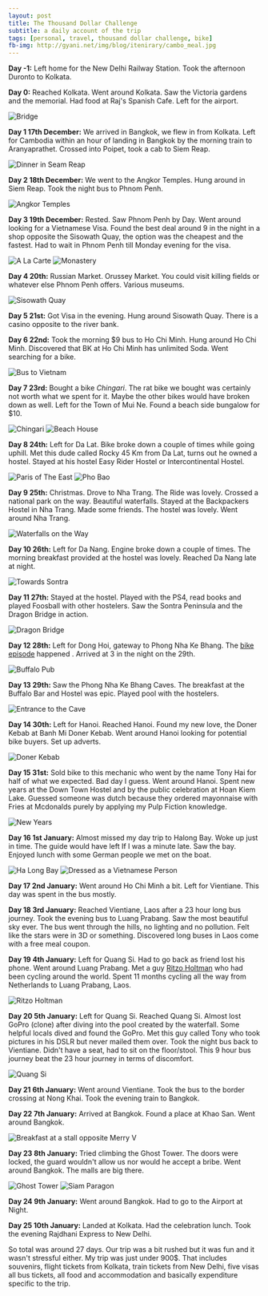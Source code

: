 ```yaml
---
layout: post
title: The Thousand Dollar Challenge
subtitle: a daily account of the trip
tags: [personal, travel, thousand dollar challenge, bike]
fb-img: http://gyani.net/img/blog/itenirary/cambo_meal.jpg
---
```


**Day -1:** Left home for the New Delhi Railway Station. Took the afternoon Duronto to Kolkata.

**Day 0:** Reached Kolkata. Went around Kolkata. Saw the Victoria gardens and the memorial. Had food at Raj's Spanish Cafe. Left for the airport.

![Bridge](/img/blog/itenirary/bridge.jpg)

**Day 1 17th December:** We arrived in Bangkok, we flew in from Kolkata. Left for Cambodia within an hour of landing in Bangkok by the morning train to Aranyaprathet. Crossed into Poipet, took a cab to Siem Reap.

![Dinner in Seam Reap](/img/blog/itenirary/cambo_meal.jpg)

**Day 2 18th December:** We went to the Angkor Temples. Hung around in Siem Reap. Took the night bus to Phnom Penh.

![Angkor Temples](/img/blog/itenirary/angkor.jpg)


**Day 3 19th December:** Rested. Saw Phnom Penh by Day. Went around looking for a Vietnamese Visa. Found the best deal around 9 in the night in a shop opposite the Sisowath Quay, the option was the cheapest and the fastest. Had to wait in Phnom Penh till Monday evening for the visa.

![A La Carte](/img/blog/itenirary/insects.jpg)
![Monastery](/img/blog/itenirary/monastery.jpg)

**Day 4 20th:** Russian Market. Orussey Market. You could visit killing fields or whatever else Phnom Penh offers. Various museums.

![Sisowath Quay](/img/blog/itenirary/sisowath.jpg)

**Day 5 21st:** Got Visa in the evening. Hung around Sisowath Quay. There is a casino opposite to the river bank.

**Day 6 22nd:** Took the morning $9 bus to Ho Chi Minh. Hung around Ho Chi Minh. Discovered that BK at Ho Chi Minh has unlimited Soda. Went searching for a bike.

![Bus to Vietnam](/img/blog/itenirary/bus.jpg)

**Day 7 23rd:** Bought a bike *Chingari*. The rat bike we bought was certainly not worth what we spent for it. Maybe the other bikes would have broken down as well. Left for the Town of Mui Ne. Found a beach side bungalow for $10.

![Chingari](/img/blog/itenirary/bike.jpg)
![Beach House](/img/blog/itenirary/beach.jpg)

**Day 8 24th:** Left for Da Lat. Bike broke down a couple of times while going uphill. Met this dude called Rocky 45 Km from Da Lat, turns out he owned a hostel. Stayed at his hostel Easy Rider Hostel or Intercontinental Hostel.

![Paris of The East](/img/blog/itenirary/eifel.jpg)
![Pho Bao](/img/blog/itenirary/phobao.jpg)

**Day 9 25th:** Christmas. Drove to Nha Trang. The Ride was lovely. Crossed a national park on the way. Beautiful waterfalls. Stayed at the Backpackers Hostel in Nha Trang. Made some friends. The hostel was lovely. Went around Nha Trang.

![Waterfalls on the Way](/img/blog/itenirary/waterfall.jpg)

**Day 10 26th:** Left for Da Nang. Engine broke down a couple of times. The morning breakfast provided at the hostel was lovely. Reached Da Nang late at night.

![Towards Sontra](/img/blog/itenirary/sontra.jpg)

**Day 11 27th:** Stayed at the hostel. Played with the PS4, read books and played Foosball with other hostelers. Saw the Sontra Peninsula and the Dragon Bridge in action.

![Dragon Bridge](/img/blog/itenirary/dragon.jpg)

**Day 12 28th:** Left for Dong Hoi, gateway to Phong Nha Ke Bhang. The [bike episode](http://gyani.net/blog/once-upon-a-time-vietnam/) happened . Arrived at 3 in the night on the 29th.

![Buffalo Pub](/img/blog/itenirary/buffalo.jpg)

**Day 13 29th:** Saw the Phong Nha Ke Bhang Caves. The breakfast at the Buffalo Bar and Hostel was epic. Played pool with the hostelers.

![Entrance to the Cave](/img/blog/itenirary/entrance.jpg)

**Day 14 30th:** Left for Hanoi. Reached Hanoi. Found my new love, the Doner Kebab at Banh Mi Doner Kebab. Went around Hanoi looking for potential bike buyers. Set up adverts.

![Doner Kebab](/img/blog/itenirary/doner.jpg)

**Day 15 31st:** Sold bike to this mechanic who went by the name Tony Hai for half of what we expected. Bad day I guess. Went around Hanoi. Spent new years at the Down Town Hostel and by the public celebration at Hoan Kiem Lake. Guessed someone was dutch because they ordered mayonnaise with Fries at Mcdonalds purely by applying my Pulp Fiction knowledge.

![New Years](/img/blog/itenirary/years.jpg)

**Day 16 1st January:** Almost missed my day trip to Halong Bay. Woke up just in time. The guide would have left If I was a minute late. Saw the bay. Enjoyed lunch with some German people we met on the boat.

![Ha Long Bay](/img/blog/itenirary/halong.jpg)
![Dressed as a Vietnamese Person](/img/blog/itenirary/vietnamese.jpg)

**Day 17 2nd January:** Went around Ho Chi Minh a bit. Left for Vientiane. This day was spent in the bus mostly.

**Day 18 3rd January:** Reached Vientiane, Laos after a 23 hour long bus journey. Took the evening bus to Luang Prabang. Saw the most beautiful sky ever. The bus went through the hills, no lighting and no pollution. Felt like the stars were in 3D or something. Discovered long buses in Laos come with a free meal coupon.

**Day 19 4th January:** Left for Quang Si. Had to go back as friend lost his phone. Went around Luang Prabang. Met a guy [Ritzo Holtman](https://twitter.com/cyclingclogs) who had been cycling around the world. Spent 11 months cycling all the way from Netherlands to Luang Prabang, Laos.

![Ritzo Holtman](/img/blog/itenirary/cycle.jpg)

**Day 20 5th January:** Left for Quang Si. Reached Quang Si. Almost lost GoPro (clone) after diving into the pool created by the waterfall. Some helpful locals dived and found the GoPro. Met this guy called Tony who took pictures in his DSLR but never mailed them over. Took the night bus back to Vientiane. Didn't have a seat, had to sit on the floor/stool. This 9 hour bus journey beat the 23 hour journey in terms of discomfort.

![Quang Si](/img/blog/itenirary/quangsi.jpg)

**Day 21 6th January:** Went around Vientiane. Took the bus to the border crossing at Nong Khai. Took the evening train to Bangkok.

**Day 22 7th January:** Arrived at Bangkok. Found a place at Khao San. Went around Bangkok.

![Breakfast at a stall opposite Merry V](/img/blog/itenirary/breakfast.jpg)

**Day 23 8th January:** Tried climbing the Ghost Tower. The doors were locked, the guard wouldn't allow us nor would he accept a bribe. Went around Bangkok. The malls are big there.

![Ghost Tower](/img/blog/itenirary/ghost.jpg)
![Siam Paragon](/img/blog/itenirary/paragon.jpg)

**Day 24 9th January:** Went around Bangkok. Had to go to the Airport at Night.

**Day 25 10th January:** Landed at Kolkata. Had the celebration lunch. Took the evening Rajdhani Express to New Delhi.

So total was around 27 days. Our trip was a bit rushed but it was fun and it wasn't stressful either. My trip was just under 900$. That includes souvenirs, flight tickets from Kolkata, train tickets from New Delhi, five visas all bus tickets, all food and accommodation and basically expenditure specific to the trip.


